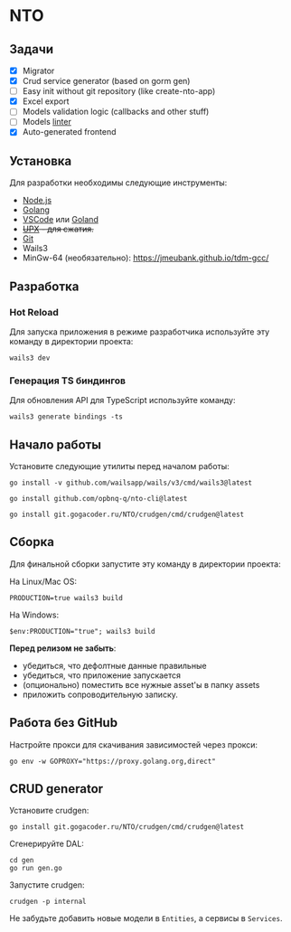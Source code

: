 # NTO

## Задачи

- [x] Migrator
- [x] Crud service generator (based on gorm gen)
- [ ] Easy init without git repository (like create-nto-app)
- [x] Excel export
- [ ] Models validation logic (callbacks and other stuff)
- [ ] Models [linter](https://git.gogacoder.ru/NTO/gormlint)
- [x] Auto-generated frontend

## Установка

Для разработки необходимы следующие инструменты:

- [Node.js](https://nodejs.org/en)
- [Golang](https://go.dev/dl/)
- [VSCode](https://code.visualstudio.com/) или [Goland](https://cloud.gogacoder.ru/s/pZJzpeNSprmWDB8)
- ~~[UPX](https://github.com/upx/upx/releases/latest) - для сжатия.~~
- [Git](https://git-scm.com/)
- Wails3
- MinGw-64 (необязательно): https://jmeubank.github.io/tdm-gcc/

## Разработка

### Hot Reload

Для запуска приложения в режиме разработчика используйте эту команду в директории проекта:

```
wails3 dev
```

### Генерация TS биндингов

Для обновления API для TypeScript используйте команду:

```
wails3 generate bindings -ts
```

## Начало работы
Установите следующие утилиты перед началом работы:
```shell
go install -v github.com/wailsapp/wails/v3/cmd/wails3@latest
```
```shell
go install github.com/opbnq-q/nto-cli@latest
```
```shell
go install git.gogacoder.ru/NTO/crudgen/cmd/crudgen@latest
```

## Сборка

Для финальной сборки запустите эту команду в директории проекта:

На Linux/Mac OS:
```
PRODUCTION=true wails3 build
```

На Windows:
```
$env:PRODUCTION="true"; wails3 build
```

**Перед релизом не забыть**:
- убедиться, что дефолтные данные правильные
- убедиться, что приложение запускается
- (опционально) поместить все нужные asset'ы в папку assets
- приложить сопроводительную записку.

## Работа без GitHub

Настройте прокси для скачивания зависимостей через прокси:

```
go env -w GOPROXY="https://proxy.golang.org,direct"
```

## CRUD generator

Установите crudgen:

```
go install git.gogacoder.ru/NTO/crudgen/cmd/crudgen@latest
```

Сгенерируйте DAL:

```
cd gen
go run gen.go
```

Запустите crudgen:

```
crudgen -p internal
```

Не забудьте добавить новые модели в `Entities`, а сервисы в `Services`.
